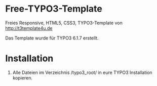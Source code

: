 Free-TYPO3-Template
===================

Freies Responsive, HTML5, CSS3, TYPO3-Template von http://t3template4u.de

Das Template wurde für TYPO3 6.1.7 erstellt. 

Installation
===================
1. Alle Dateien im Verzeichnis /typo3_root/ in eure TYPO3 Installation kopieren.

